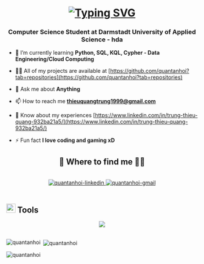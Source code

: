 <h1 align="center">
    <a href="https://git.io/typing-svg"><img src="https://readme-typing-svg.herokuapp.com?font=Fira+Code&size=24&pause=1000&center=true&vCenter=true&width=435&lines=Hey+there%2C+I'm+Trung+%F0%9F%91%8B" alt="Typing SVG" /></a>
</h1>
<h3 align="center">Computer Science Student at Darmstadt University of Applied Science - hda</h3>

- 🌱 I’m currently learning **Python, SQL, KQL, Cypher - Data Engineering/Cloud Computing**

- 👨‍💻 All of my projects are available at [https://github.com/quantanhoi?tab=repositories](https://github.com/quantanhoi?tab=repositories)

- 💬 Ask me about **Anything**

- 📫 How to reach me **thieuquangtrung1999@gmail.com**

- 📄 Know about my experiences [https://www.linkedin.com/in/trung-thieu-quang-932ba21a5/](https://www.linkedin.com/in/trung-thieu-quang-932ba21a5/)

- ⚡ Fun fact **I love coding and gaming xD**

<h2 align="center">👾 Where to find me 👨‍💻</h2>

<br>
<!-- https://icons8.com -->
<div align="center">
  <a href="https://www.linkedin.com/in/trung-thieu-quang-932ba21a5//" target="blank">
    <img src="https://img.icons8.com/bubbles/100/000000/linkedin.png" alt="quantanhoi-linkedin" />
  </a>
  <a href="mailto:thieuquangtrung1999@gmail.com" target="top">
    <img src="https://img.icons8.com/bubbles/100/000000/apple-mail.png" alt="quantanhoi-gmail" />
  </a>
</div>

<br>
<!-- Tools -->
<h2 align="left"> <img src="https://media.giphy.com/media/QssGEmpkyEOhBCb7e1/giphy.gif" width="24"> Tools </h2>
<div align="center">
    <a href="https://skillicons.dev">
        <img src="https://skillicons.dev/icons?i=js,ts,c,cpp,cs,java,py,r,mysql,postgres,mongodb,flask,git,nodejs,dotnet,aws,gcp,docker,html,css,react,angular,raspberrypi,postman">
    </a>
</div>
<br>

<p><img align="left" src="https://github-readme-stats.vercel.app/api/top-langs?username=quantanhoi&show_icons=true&locale=en&layout=compact" alt="quantanhoi" /></p>

<p>&nbsp;<img align="center" src="https://github-readme-stats.vercel.app/api?username=quantanhoi&show_icons=true&locale=en" alt="quantanhoi" /></p>

<p><img align="center" src="https://github-readme-streak-stats.herokuapp.com/?user=quantanhoi&" alt="quantanhoi" /></p>
